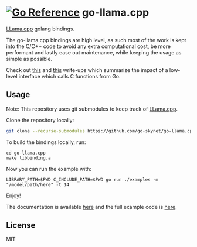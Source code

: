 # [![Go Reference](https://pkg.go.dev/badge/github.com/go-skynet/go-llama.cpp.svg)](https://pkg.go.dev/github.com/go-skynet/go-llama.cpp) go-llama.cpp

[LLama.cpp](https://github.com/ggerganov/llama.cpp) golang bindings.

The go-llama.cpp bindings are high level, as such most of the work is kept into the C/C++ code to avoid any extra computational cost, be more performant and lastly ease out maintenance, while keeping the usage as simple as possible. 

Check out [this](https://about.sourcegraph.com/blog/go/gophercon-2018-adventures-in-cgo-performance) and [this](https://www.cockroachlabs.com/blog/the-cost-and-complexity-of-cgo/) write-ups which summarize the impact of a low-level interface which calls C functions from Go.

## Usage

Note: This repository uses git submodules to keep track of [LLama.cpp](https://github.com/ggerganov/llama.cpp).

Clone the repository locally:

```bash
git clone --recurse-submodules https://github.com/go-skynet/go-llama.cpp
```

To build the bindings locally, run:

```
cd go-llama.cpp
make libbinding.a
```

Now you can run the example with:

```
LIBRARY_PATH=$PWD C_INCLUDE_PATH=$PWD go run ./examples -m "/model/path/here" -t 14
```

Enjoy!

The documentation is available [here](https://pkg.go.dev/github.com/go-skynet/go-llama.cpp) and the full example code is [here](https://github.com/go-skynet/go-llama.cpp/blob/master/examples/main.go).

## License

MIT
